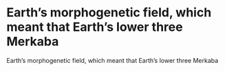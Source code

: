 # Earth’s morphogenetic field, which meant that Earth’s lower three Merkaba

Earth’s morphogenetic field, which meant that Earth’s lower three Merkaba